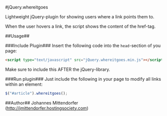 #jQuery.whereitgoes

Lightweight jQuery-plugin for showing users where a link points them to.

When the user hovers a link, the script shows the content of the href-tag.

##Usage##

###Include Plugin###
Insert the following code into the `head`-section of you page:

```html
<script type="text/javascript" src="jQuery.whereitgoes.min.js"></script>
```

Make sure to include this AFTER the jQuery-library.

###Run plugin###
Just include the following in your page to modify all links within an element:

```javascript
$("#article").whereitgoes();
```

##Author##
Johannes Mittendorfer (http://jmittendorfer.hostingsociety.com)
